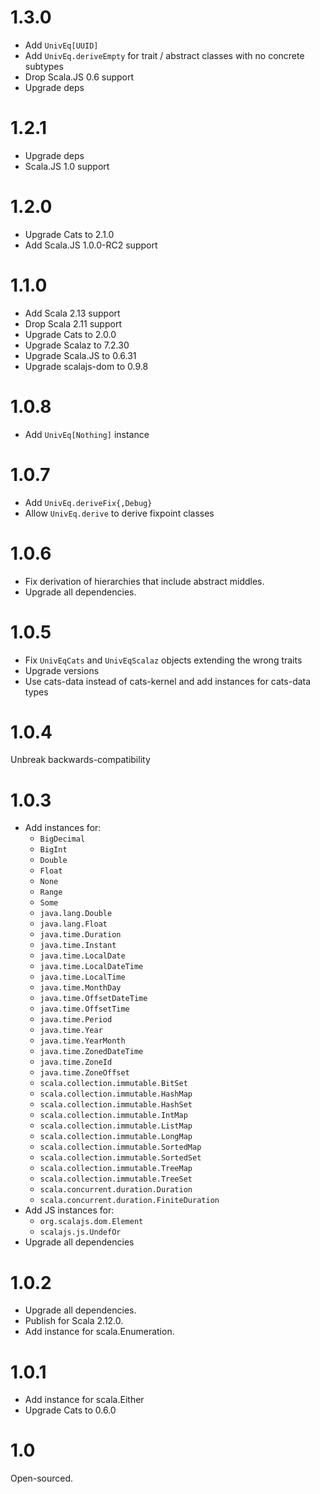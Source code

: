 # 1.3.0

* Add `UnivEq[UUID]`
* Add `UnivEq.deriveEmpty` for trait / abstract classes with no concrete subtypes
* Drop Scala.JS 0.6 support
* Upgrade deps

# 1.2.1

* Upgrade deps
* Scala.JS 1.0 support

# 1.2.0

* Upgrade Cats to 2.1.0
* Add Scala.JS 1.0.0-RC2 support

# 1.1.0

* Add Scala 2.13 support
* Drop Scala 2.11 support
* Upgrade Cats to 2.0.0
* Upgrade Scalaz to 7.2.30
* Upgrade Scala.JS to 0.6.31
* Upgrade scalajs-dom to 0.9.8

# 1.0.8

* Add `UnivEq[Nothing]` instance

# 1.0.7

* Add `UnivEq.deriveFix{,Debug}`
* Allow `UnivEq.derive` to derive fixpoint classes

# 1.0.6

* Fix derivation of hierarchies that include abstract middles.
* Upgrade all dependencies.

# 1.0.5

* Fix `UnivEqCats` and `UnivEqScalaz` objects extending the wrong traits
* Upgrade versions
* Use cats-data instead of cats-kernel and add instances for cats-data types

# 1.0.4

Unbreak backwards-compatibility

# 1.0.3

* Add instances for:
  * `BigDecimal`
  * `BigInt`
  * `Double`
  * `Float`
  * `None`
  * `Range`
  * `Some`
  * `java.lang.Double`
  * `java.lang.Float`
  * `java.time.Duration`
  * `java.time.Instant`
  * `java.time.LocalDate`
  * `java.time.LocalDateTime`
  * `java.time.LocalTime`
  * `java.time.MonthDay`
  * `java.time.OffsetDateTime`
  * `java.time.OffsetTime`
  * `java.time.Period`
  * `java.time.Year`
  * `java.time.YearMonth`
  * `java.time.ZonedDateTime`
  * `java.time.ZoneId`
  * `java.time.ZoneOffset`
  * `scala.collection.immutable.BitSet`
  * `scala.collection.immutable.HashMap`
  * `scala.collection.immutable.HashSet`
  * `scala.collection.immutable.IntMap`
  * `scala.collection.immutable.ListMap`
  * `scala.collection.immutable.LongMap`
  * `scala.collection.immutable.SortedMap`
  * `scala.collection.immutable.SortedSet`
  * `scala.collection.immutable.TreeMap`
  * `scala.collection.immutable.TreeSet`
  * `scala.concurrent.duration.Duration`
  * `scala.concurrent.duration.FiniteDuration`
* Add JS instances for:
  * `org.scalajs.dom.Element`
  * `scalajs.js.UndefOr`
* Upgrade all dependencies

# 1.0.2

* Upgrade all dependencies.
* Publish for Scala 2.12.0.
* Add instance for scala.Enumeration.

# 1.0.1

* Add instance for scala.Either
* Upgrade Cats to 0.6.0


# 1.0

Open-sourced.


